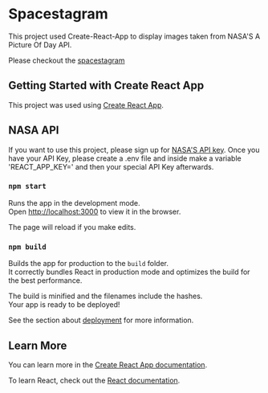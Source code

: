 # Spacestagram
This project used Create-React-App to display images taken from NASA'S A Picture Of Day API. 

Please checkout the [spacestagram](yospacestagram.netlify.app)
## Getting Started with Create React App

This project was used using [Create React App](https://github.com/facebook/create-react-app).
## NASA API

If you want to use this project, please sign up for [NASA'S API key](https://api.nasa.gov/).
Once you have your API Key, please create a .env file and inside make a variable 'REACT_APP_KEY=' and then your special API Key afterwards.

### `npm start`

Runs the app in the development mode.\
Open [http://localhost:3000](http://localhost:3000) to view it in the browser.

The page will reload if you make edits.

### `npm build`

Builds the app for production to the `build` folder.\
It correctly bundles React in production mode and optimizes the build for the best performance.

The build is minified and the filenames include the hashes.\
Your app is ready to be deployed!

See the section about [deployment](https://facebook.github.io/create-react-app/docs/deployment) for more information.

## Learn More

You can learn more in the [Create React App documentation](https://facebook.github.io/create-react-app/docs/getting-started).

To learn React, check out the [React documentation](https://reactjs.org/).


